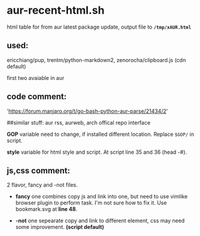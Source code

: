 # aur-recent-html.sh
html table for from aur latest package update, output file to __`/tmp/xAUR.html`__
## used:
 ericchiang/pup, trentm/python-markdown2, zenorocha/clipboard.js (cdn default)
 
 first two avaiable in aur
## code comment:
 'https://forum.manjaro.org/t/go-bash-python-aur-parse/21434/2'

##similar stuff:  aur rss, aurweb, arch offical repo interface

__GOP__ variable need to change, if installed different location. Replace `$GOP/` in script.

__style__ variable for html style and script. At script line 35 and 36 (head -#).
## js,css comment:
2 flavor, fancy and -not files.
- __fancy__ one combines copy js and link into one, but need to use vimlike browser plugin to perform task. I'm not sure how to fix it. Use bookmark.svg at __line 48__.
  
- __-not__ one sepearate copy and link to different element, css may need some improvement. __(script default)__

